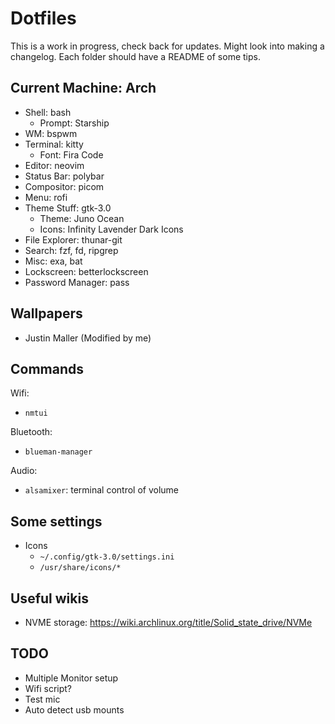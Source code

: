 # Dotfiles

This is a work in progress, check back for updates. Might look into making a changelog.
Each folder should have a README of some tips.

## Current Machine: Arch
- Shell: bash
    * Prompt: Starship
- WM: bspwm
- Terminal: kitty
    * Font: Fira Code
- Editor: neovim
- Status Bar: polybar
- Compositor: picom
- Menu: rofi
- Theme Stuff: gtk-3.0
    * Theme: Juno Ocean
    * Icons: Infinity Lavender Dark Icons
- File Explorer: thunar-git
- Search: fzf, fd, ripgrep
- Misc: exa, bat
- Lockscreen: betterlockscreen
- Password Manager: pass

## Wallpapers
- Justin Maller (Modified by me)

## Commands

Wifi:
- `nmtui`

Bluetooth:
- `blueman-manager`

Audio:
- `alsamixer`: terminal control of volume

## Some settings
- Icons
    - `~/.config/gtk-3.0/settings.ini`
    - `/usr/share/icons/*`

## Useful wikis
- NVME storage: https://wiki.archlinux.org/title/Solid_state_drive/NVMe

## TODO
- Multiple Monitor setup
- Wifi script?
- Test mic
- Auto detect usb mounts
